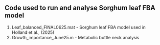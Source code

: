 ## Code used to run and analyse Sorghum leaf FBA model
1. Leaf_balanced_FINAL0625.mat - Sorghum leaf FBA model used in Holland et al., (2025) 
2. Growth_importance_June25.m - Metabolic bottle neck analysis
